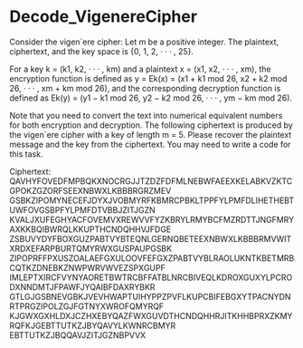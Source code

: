 # Decode_VigenereCipher

Consider the vigen`ere cipher: Let m be a positive integer. The plaintext, ciphertext, and the key
space is {0, 1, 2, · · · , 25}.

For a key k = (k1, k2, · · · , km) and a plaintext x = (x1, x2, · · · , xm), 
the encryption function is defined as
y = Ek(x) = (x1 + k1 mod 26, x2 + k2 mod 26, · · · , xm + km mod 26),
and the corresponding decryption function is defined as
Ek(y) = (y1 − k1 mod 26, y2 − k2 mod 26, · · · , ym − km mod 26).

Note that you need to convert the text into numerical equivalent numbers for both encryption and
decryption. The following ciphertext is produced by the vigen`ere cipher with a key of length m = 5. Please
recover the plaintext message and the key from the ciphertext. You may need to write a code for
this task.

Ciphertext:
QAVHYFOVEDFMPBQKXNOCRGJJTZDZFDFMLNEBWFAEEXKELABKVZKTCGPOKZGZORFSEEXNBWXLKBBBRGRZMEV
GSBKZIPOMYNECEFJDYXJVOBMYRFKBMRCPBKLTPPFYLPMFDLIHETHEBTUWFOVGSBPFYLPMFDTVBBJZITJGZN
KVALJXUFEGHYACFOVEMVXREWVVFYZKBRYLRMYBCFMZRDTTJNGFMRYAXKKBQIBWRQLKKUPTHCNDQHHVJFDGE
ZSBUVYDYFBOXGUZPABTVYBTEQNLGERNQBETEEXNBWXLKBBBRMVWITXRDXEFARPBURTQMYRWXGUSPAUPGSBK
ZIPOPRFFPXUSZOALAEFGXULOOVFEFGXZPABTVYBLRAOLUKNTKBETMRBCQTKZDNEBKZNWPWRVWVEZSPXGUPF
IMLEPTXIRCFVYNYAORETBWTRCBFFATBLNRCBIVEQLKDROXGUXYLPCRODXNNDMTJFPAWFJYQAIBFDAXRYBKR
GTLGJGSBNEVGBKJVEVHWAPTUIHYPPZPVFLKUPCBIFEBGXYTPACNYDNRTPRGZIPOLZGJFGTNYXWROFQMYRQF
KJGWXGXHLDXJCZHXEBYQAZFWXGUVDTHCNDQHHRJITKHHBPRXZKMYRQFKJGEBTTUTKZJBYQAVYLKWNRCBMYR
EBTTUTKZJBQQAVJZITJGZNBPVVX
